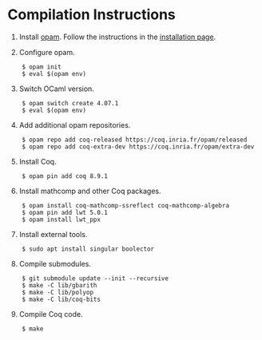 
# Compilation Instructions #

1. Install [opam](https://opam.ocaml.org).
   Follow the instructions in the
   [installation page](https://opam.ocaml.org/doc/Install.html).

2. Configure opam.
```
    $ opam init
    $ eval $(opam env)
```

3. Switch OCaml version.
```
    $ opam switch create 4.07.1
    $ eval $(opam env)
```

4. Add additional opam repositories.
```
    $ opam repo add coq-released https://coq.inria.fr/opam/released
    $ opam repo add coq-extra-dev https://coq.inria.fr/opam/extra-dev
```

5. Install Coq.
```
    $ opam pin add coq 8.9.1
```

6. Install mathcomp and other Coq packages.
```
    $ opam install coq-mathcomp-ssreflect coq-mathcomp-algebra
    $ opam pin add lwt 5.0.1
    $ opam install lwt_ppx
```

7. Install external tools.
```
    $ sudo apt install singular boolector
```

8. Compile submodules.
```
    $ git submodule update --init --recursive
    $ make -C lib/gbarith
    $ make -C lib/polyop
    $ make -C lib/coq-bits
```

9. Compile Coq code.
``` 
    $ make
```

